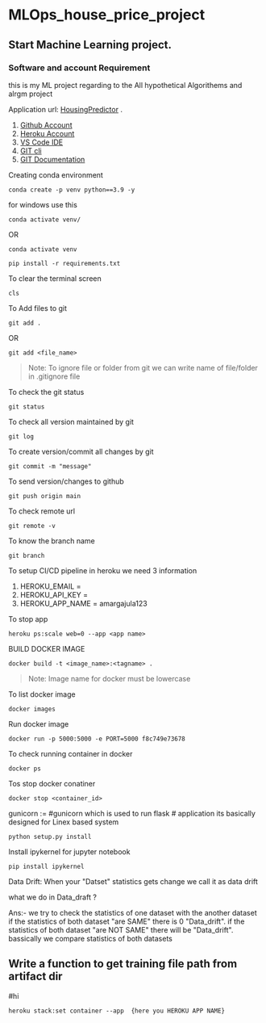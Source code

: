 # MLOps_house_price_project

## Start Machine Learning project.

### Software and account Requirement

this is my ML project regarding to the All hypothetical Algorithems and alrgm project


Application url:
[HousingPredictor](https://ml-regression-app.herokuapp.com/)
.

1. [Github Account](https://github.com)
2. [Heroku Account](https://dashboard.heroku.com/login)
3. [VS Code IDE](https://code.visualstudio.com/download)
4. [GIT cli](https://git-scm.com/downloads)
5. [GIT Documentation](https://git-scm.com/docs/gittutorial)


Creating conda environment
```
conda create -p venv python==3.9 -y
```

for windows use this 
```
conda activate venv/
```
OR 
```
conda activate venv 
```

```
pip install -r requirements.txt
```

To clear the terminal screen 
```
cls
```

To Add files to git
```
git add .
```

OR
```
git add <file_name>
```

> Note: To ignore file or folder from git we can write name of file/folder in .gitignore file

To check the git status 
```
git status
```
To check all version maintained by git
```
git log
```

To create version/commit all changes by git
```
git commit -m "message"
```

To send version/changes to github
```
git push origin main
```

To check remote url 
```
git remote -v
```

To know the branch name 
```
git branch
```

To setup CI/CD pipeline in heroku we need 3 information

1. HEROKU_EMAIL =
2. HEROKU_API_KEY = 
3. HEROKU_APP_NAME = amargajula123

To stop app

```
heroku ps:scale web=0 --app <app name>
```

BUILD DOCKER IMAGE
```
docker build -t <image_name>:<tagname> .
```
> Note: Image name for docker must be lowercase


To list docker image
```
docker images
```

Run docker image
```
docker run -p 5000:5000 -e PORT=5000 f8c749e73678
```

To check running container in docker
```
docker ps
```

Tos stop docker conatiner
```
docker stop <container_id>
```

gunicorn :=  #gunicorn which is used to run  flask 
          # application its basically designed for Linex based system 

```
python setup.py install
```


Install ipykernel for jupyter notebook

```
pip install ipykernel
```


Data Drift:
When your "Datset" statistics gets change we call it as data drift

what we do in Data_draft ?

Ans:-
we try to check the statistics of one dataset with the another dataset if the
statistics of both dataset "are SAME" there is 0 "Data_drift".
if the statistics of both dataset "are NOT SAME" there will be "Data_drift".
bassically we  compare statistics of both datasets





## Write a function to get training file path from artifact dir
#hi

```
heroku stack:set container --app  {here you HEROKU APP NAME}
```
